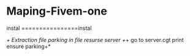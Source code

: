 # Maping-Fivem-one

instal ================instal

*+ Extraction file parking in file resurse server
+*+ go to server.cgt print ensure parking+*
 
